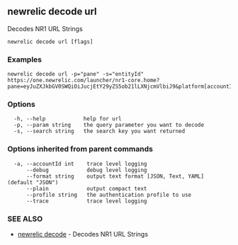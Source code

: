 ## newrelic decode url

Decodes NR1 URL Strings 

```
newrelic decode url [flags]
```

### Examples

```
newrelic decode url -p="pane" -s="entityId" https://one.newrelic.com/launcher/nr1-core.home?pane=eyJuZXJkbGV0SWQiOiJucjEtY29yZS5ob21lLXNjcmVlbiJ9&platform[accountId]=1
```

### Options

```
  -h, --help            help for url
  -p, --param string    the query parameter you want to decode
  -s, --search string   the search key you want returned
```

### Options inherited from parent commands

```
  -a, --accountId int    trace level logging
      --debug            debug level logging
      --format string    output text format [JSON, Text, YAML] (default "JSON")
      --plain            output compact text
      --profile string   the authentication profile to use
      --trace            trace level logging
```

### SEE ALSO

* [newrelic decode](newrelic_decode.md)	 - Decodes NR1 URL Strings 

